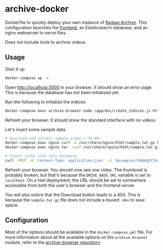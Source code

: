 # archive-docker

Dockerfile to quickly deploy your own instance of [Ragtag Archive](https://archive.ragtag.moe). This configuration launches the [frontend](https://gitlab.com/aonahara/archive-browser), an Elasticsearch database, and an nginx webserver to serve files.

Does not include tools to archive videos.

## Usage

Start it up

```bash
docker-compose up -d
```

Open [http://localhost:3000](http://localhost:3000) in your browser. It should show an error page. This is because the database has not been initialized yet.

Run the following to initialize the indices:

```bash
docker-compose exec archive-browser node /app/doc/create_indices.js http://elastic:9200
```

Refresh your browser. It should show the standard interface with no videos.

Let's insert some sample data.

```bash
# Download and extract sample video (~78.4M)
docker-compose exec nginx curl -o /usr/share/nginx/html/sample.tar.gz https://storage.googleapis.com/aonahara-misc/ragtag-archive/sample.tar.gz
docker-compose exec nginx tar -xzvf /usr/share/nginx/html/sample.tar.gz -C /usr/share/nginx/html/

# Insert video info into database
curl -XPUT -H 'Content-Type: application/json' -d '@examples/S8dmq5YIUoc.db.json' http://localhost:9200/youtube-archive/_doc/S8dmq5YIUoc
```

Refresh your browser. You should now see one video. The thumbnail is probably broken, but that's because the `DRIVE_BASE_URL` variable is set to `localhost`. On a real deployment, the URL should be set to somewhere accessible from both the user's browser and the frontend server.

You will also notice that the Download button leads to a 404. This is because the `sample.tar.gz` file does not include a muxed `.mkv` to save space.

## Configuration

Most of the options should be available in the `docker-compose.yml` file. For more information about all the available options on the `archive-browser` module, refer to the [archive-browser repository](https://gitlab.com/aonahara/archive-browser)
